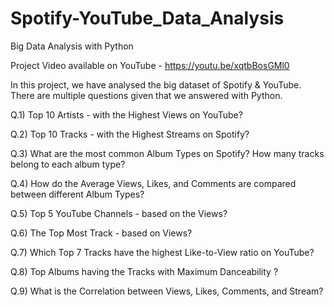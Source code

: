 # Spotify-YouTube_Data_Analysis
Big Data Analysis with Python

Project Video available on YouTube - https://youtu.be/xqtbBosGMl0



In this project, we have analysed the big dataset of Spotify & YouTube. There are multiple questions given that we answered with Python.

Q.1) Top 10 Artists - with the Highest Views on YouTube?

Q.2) Top 10 Tracks - with the Highest Streams on Spotify?

Q.3) What are the most common Album Types on Spotify? How many tracks belong to each album type?

Q.4) How do the Average Views, Likes, and Comments are compared between different Album Types?

Q.5) Top 5 YouTube Channels -  based on the Views?

Q.6) The Top Most Track -  based on Views?

Q.7) Which Top 7 Tracks have the highest Like-to-View ratio on YouTube? 

Q.8) Top Albums having the Tracks with Maximum Danceability ?

Q.9) What is the Correlation between Views, Likes, Comments, and Stream?
